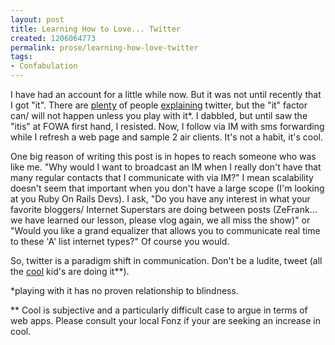 ```yaml
---
layout: post
title: Learning How to Love... Twitter
created: 1206064773
permalink: prose/learning-how-love-twitter
tags:
- Confabulation
---
```

I have had an account for a little while now. But it was not until recently that I got "it". There are <a href="http://wtfistwitter.com/" title="WTF is Twitter" target="_blank">plenty</a> of people <a href="http://www.commoncraft.com/Twitter" title="Twitter in Plain English" target="_blank">explaining</a> twitter, but the "it" factor can/ will not happen unless you play with it*. I dabbled, but until saw the "itis" at FOWA first hand, I resisted. Now, I follow via IM with sms forwarding while I refresh a web page and sample 2 air clients. It's not a habit, it's cool.

One big reason of writing this post is in hopes to reach someone who was like me. "Why would I want to broadcast an IM when I really don't have that many regular contacts that I communicate with via IM?" I mean scalability doesn't seem that important when you don't have a large scope (I'm looking at you Ruby On Rails Devs). I ask, "Do you have any interest in what your favorite bloggers/ Internet Superstars are doing between posts (ZeFrank... we have learned our lesson, please vlog again, we all miss the show)" or "Would you like a grand equalizer that allows you to communicate real time to these 'A' list internet types?" Of course you would.

So, twitter is a paradigm shift in communication. Don't be a ludite, tweet (all the <a href="http://twitter.com/garyvee" title="Gary Vay... Ner... Chuk!" target="_blank">cool</a> kid's are doing it**).

*playing with it has no proven relationship to blindness.

** Cool is subjective and a particularly difficult case to argue in terms of web apps. Please consult your local Fonz if your are seeking an increase in cool.

